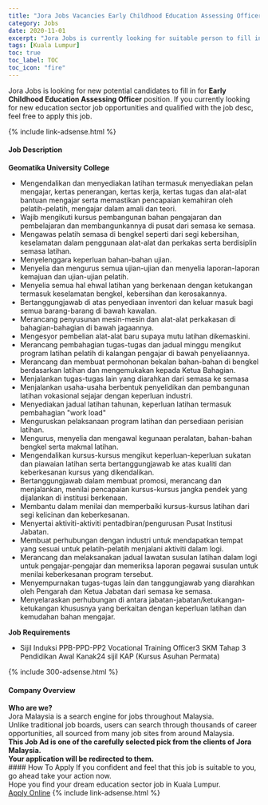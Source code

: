 ```yaml
---
title: "Jora Jobs Vacancies Early Childhood Education Assessing Officer" 
category: Jobs 
date: 2020-11-01 
excerpt: "Jora Jobs is currently looking for suitable person to fill in the Early Childhood Education Assessing Officer which positioned at Kuala Lumpur" 
tags: [Kuala Lumpur] 
toc: true 
toc_label: TOC 
toc_icon: "fire" 
--- 
```


<p>Jora Jobs is looking for new potential candidates to fill in for <b>Early Childhood Education Assessing Officer</b> position. If you currently looking for new education sector job opportunities and qualified with the job desc, feel free to apply this job.
</p>{% include link-adsense.html %} 
<div><div><h4>Job Description</h4></div><div><div><span><div><div><strong>Geomatika University College</strong></div><ul><li>Mengendalikan dan menyediakan latihan termasuk menyediakan pelan mengajar, kertas penerangan, kertas kerja, kertas tugas dan alat-alat bantuan mengajar serta memastikan pencapaian kemahiran oleh pelatih-pelatih, mengajar dalam amali dan teori.</li><li>Wajib mengikuti kursus pembangunan bahan pengajaran dan pembelajaran dan membangunkannya di pusat dari semasa ke semasa.</li><li>Mengawas pelatih semasa di bengkel seperti dari segi kebersihan, keselamatan dalam penggunaan alat-alat dan perkakas serta berdisiplin semasa latihan.</li><li>Menyelenggara keperluan bahan-bahan ujian.</li><li>Menyelia dan mengurus semua ujian-ujian dan menyelia laporan-laporan kemajuan dan ujian-ujian pelatih.</li><li>Menyelia semua hal ehwal latihan yang berkenaan dengan ketukangan termasuk keselamatan bengkel, kebersihan dan kerosakannya.</li><li>Bertanggungjawab di atas penyediaan inventori dan keluar masuk bagi semua barang-barang di bawah kawalan.</li><li>Merancang penyusunan mesin-mesin dan alat-alat perkakasan di bahagian-bahagian di bawah jagaannya.</li><li>Mengesyor pembelian alat-alat baru supaya mutu latihan dikemaskini.</li><li>Merancang pembahagian tugas-tugas dan jadual minggu mengikut program latihan pelatih di kalangan pengajar di bawah penyeliaannya.</li><li>Merancang dan membuat permohonan bekalan bahan-bahan di bengkel berdasarkan latihan dan mengemukakan kepada Ketua Bahagian.</li><li>Menjalankan tugas-tugas lain yang diarahkan dari semasa ke semasa</li><li>Menjalankan usaha-usaha berbentuk penyelidikan dan pembangunan latihan vokasional sejajar dengan keperluan industri.</li><li>Menyediakan jadual latihan tahunan, keperluan latihan termasuk pembahagian "work load"</li><li>Menguruskan pelaksanaan program latihan dan persediaan perisian latihan.</li><li>Mengurus, menyelia dan mengawal kegunaan peralatan, bahan-bahan bengkel serta makmal latihan.</li><li>Mengendalikan kursus-kursus mengikut keperluan-keperluan sukatan dan piawaian latihan serta bertanggungjawab ke atas kualiti dan keberkesanan kursus yang dikendalikan.</li><li>Bertanggungjawab dalam membuat promosi, merancang dan menjalankan, menilai pencapaian kursus-kursus jangka pendek yang dijalankan di institusi berkenaan.</li><li>Membantu dalam menilai dan memperbaiki kursus-kursus latihan dari segi kelicinan dan keberkesanan.</li><li>Menyertai aktiviti-aktiviti pentadbiran/pengurusan Pusat Institusi Jabatan.</li><li>Membuat perhubungan dengan industri untuk mendapatkan tempat yang sesuai untuk pelatih-pelatih menjalani aktiviti dalam logi.</li><li>Merancang dan melaksanakan jadual lawatan susulan latihan dalam logi untuk pengajar-pengajar dan memeriksa laporan pegawai susulan untuk menilai keberkesanan program tersebut.</li><li>Menyempurnakan tugas-tugas lain dan tanggungjawab yang diarahkan oleh Pengarah dan Ketua Jabatan dari semasa ke semasa.</li><li>Menyelaraskan perhubungan di antara jabatan-jabatan/ketukangan-ketukangan khususnya yang berkaitan dengan keperluan latihan dan kemudahan bahan mengajar.</li></ul><div><strong>Job Requirements</strong></div><ul><li>Sijil Induksi PPB-PPD-PP2 Vocational Training Officer3 SKM Tahap 3 Pendidikan Awal Kanak24 sijil KAP (Kursus Asuhan Permata)</li></ul></div></span></div></div></div> 
{% include 300-adsense.html %} 
<div><div><h4>Company Overview</h4></div><div><div><span><div><div>
<strong>Who are we?</strong></div>
<div>
	Jora Malaysia is a search engine for jobs throughout Malaysia.<br>
	Unlike traditional job boards, users can search through thousands of career opportunities, all sourced from many job sites from around Malaysia.&#160;</div>
<div>
<div>
<strong>This Job Ad is one of the carefully selected pick from the clients of Jora Malaysia.</strong></div>
<div>
<strong>Your application will be redirected to them.</strong></div>
</div></div></span></div></div></div> 
#### How To Apply 
If you confident and feel that this job is suitable to you, go ahead take your action now. <br/> 
Hope you find your dream education sector job in Kuala Lumpur. <br/> 
<a href="https://www.jobstreet.com.my/en/job/early-childhood-education-assessing-officer-4413715?jobId=jobstreet-my-job-4413715&sectionRank=27&token=0~cab17937-d37c-4099-b802-27dc017a4894&fr=SRP%20View%20In%20New%20Ta" class="btn btn--info" target="_blank" rel="nofollow noopenner">Apply Online</a> 
{% include link-adsense.html %} 